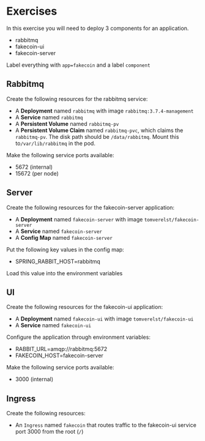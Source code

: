 # Exercises

In this exercise you will need to deploy 3 components for an application.

- rabbitmq
- fakecoin-ui
- fakecoin-server

Label everything with `app=fakecoin` and a label `component`

## Rabbitmq

Create the following resources for the rabbitmq service:

- A **Deployment** named `rabbitmq` with image `rabbitmq:3.7.4-management`
- A **Service** named `rabbitmq`
- A **Persistent Volume** named `rabbitmq-pv`
- A **Persistent Volume Claim** named `rabbitmq-pvc`, 
which claims the `rabbitmq-pv`. 
The disk path should be `/data/rabbitmq`.
Mount this to`/var/lib/rabbitmq` in the pod.


Make the following service ports available:
- 5672 (internal)
- 15672 (per node)

## Server

Create the following resources for the fakecoin-server application:

- A **Deployment** named `fakecoin-server` with image `tomverelst/fakecoin-server`
- A **Service** named `fakecoin-server`
- A **Config Map** named `fakecoin-server`

Put the following key values in the config map: 

- SPRING_RABBIT_HOST=rabbitmq

Load this value into the environment variables

## UI

Create the following resources for the fakecoin-ui application:

- A **Deployment** named `fakecoin-ui`  with image `tomverelst/fakecoin-ui`
- A **Service** named `fakecoin-ui`

Configure the application through environment variables:
- RABBIT_URL=amqp://rabbitmq:5672
- FAKECOIN_HOST=fakecoin-server

Make the following service ports available:
- 3000 (internal)

## Ingress

Create the following resources: 

- An `Ingress` named `fakecoin` that routes traffic to the fakecoin-ui service port 3000 from the root (`/`)
